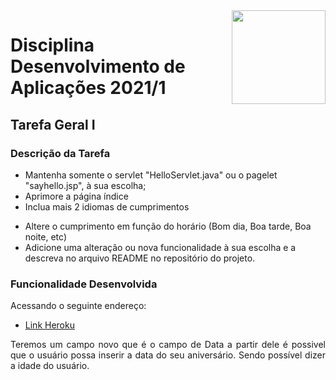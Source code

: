 <img width="150" height="150" align="right" src="https://upload.wikimedia.org/wikipedia/pt/4/47/UFF_bras%C3%A3o.png">

# Disciplina Desenvolvimento de Aplicações 2021/1

## Tarefa Geral I

### Descrição da Tarefa

<p align="justify">

- Mantenha somente o servlet "HelloServlet.java" ou o pagelet "sayhello.jsp", à sua escolha;
- Aprimore a página índice
- Inclua mais 2 idiomas de cumprimentos
</p>

<p align="justify">

- Altere o cumprimento em função do horário (Bom dia, Boa tarde, Boa noite, etc)
- Adicione uma alteração ou nova funcionalidade à sua escolha e a descreva no arquivo README no repositório do projeto.
</p>

### Funcionalidade Desenvolvida

Acessando o seguinte endereço:
- [Link Heroku](https://still-journey-31467.herokuapp.com/helloform.html)

<p align="justify">
 Teremos um campo novo que é o campo de Data a partir dele é possivel que o usuário possa inserir a data do seu aniversário. 
 Sendo possível dizer a idade do usuário.
</p>

